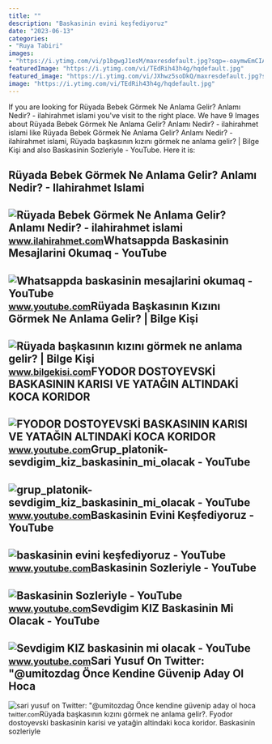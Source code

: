 ```yaml
---
title: ""
description: "Baskasinin evini keşfediyoruz"
date: "2023-06-13"
categories:
- "Ruya Tabiri"
images:
- "https://i.ytimg.com/vi/p1bgwgJ1esM/maxresdefault.jpg?sqp=-oaymwEmCIAKENAF8quKqQMa8AEB-AGiA4AC0AWKAgwIABABGHIgVSgrMA8=&amp;rs=AOn4CLCCW6jgfjNGsuqm0atibT0EHOdCSg"
featuredImage: "https://i.ytimg.com/vi/TEdRih43h4g/hqdefault.jpg"
featured_image: "https://i.ytimg.com/vi/JXhwz5soDkQ/maxresdefault.jpg?sqp=-oaymwEmCIAKENAF8quKqQMa8AEB-AH-CYAC0AWKAgwIABABGGUgUShdMA8=&amp;rs=AOn4CLCPDwSdvRcORMR_zBvNLbRJqIGrlw"
image: "https://i.ytimg.com/vi/TEdRih43h4g/hqdefault.jpg"
---
```


If you are looking for Rüyada Bebek Görmek Ne Anlama Gelir? Anlamı Nedir? - ilahirahmet islami you've visit to the right place. We have 9 Images about Rüyada Bebek Görmek Ne Anlama Gelir? Anlamı Nedir? - ilahirahmet islami like Rüyada Bebek Görmek Ne Anlama Gelir? Anlamı Nedir? - ilahirahmet islami, Rüyada başkasının kızını görmek ne anlama gelir? | Bilge Kişi and also Baskasinin Sozleriyle - YouTube. Here it is:

Rüyada Bebek Görmek Ne Anlama Gelir? Anlamı Nedir? - Ilahirahmet Islami
-----------------------------------------------------------------------

 ![Rüyada Bebek Görmek Ne Anlama Gelir? Anlamı Nedir? - ilahirahmet islami](https://www.ilahirahmet.com/wp-content/uploads/2015/11/Rüyada-Bebek-Görmek-Ne-Anlama-Gelir.jpg) <small>www.ilahirahmet.com</small>Whatsappda Baskasinin Mesajlarini Okumaq - YouTube
--------------------------------------------------

 ![Whatsappda baskasinin mesajlarini okumaq - YouTube](https://i.ytimg.com/vi/p1bgwgJ1esM/maxresdefault.jpg?sqp=-oaymwEmCIAKENAF8quKqQMa8AEB-AGiA4AC0AWKAgwIABABGHIgVSgrMA8=&rs=AOn4CLCCW6jgfjNGsuqm0atibT0EHOdCSg) <small>www.youtube.com</small>Rüyada Başkasının Kızını Görmek Ne Anlama Gelir? | Bilge Kişi
-------------------------------------------------------------

 ![Rüyada başkasının kızını görmek ne anlama gelir? | Bilge Kişi](https://www.bilgekisi.com/wp-content/uploads/2020/12/ruyada-baskasinin-kizini-gormek-ne-anlama-gelir-1-g41pEclA.jpg) <small>www.bilgekisi.com</small>FYODOR DOSTOYEVSKİ BASKASININ KARISI VE YATAĞIN ALTINDAKİ KOCA KORIDOR
----------------------------------------------------------------------

 ![FYODOR DOSTOYEVSKİ BASKASININ KARISI VE YATAĞIN ALTINDAKİ KOCA KORIDOR](https://i.ytimg.com/vi/ocGCDHRu2XA/maxresdefault.jpg?sqp=-oaymwEmCIAKENAF8quKqQMa8AEB-AHIAYAC6AKKAgwIABABGHIgUSg8MA8=&rs=AOn4CLC5RJcI72le52wAgXc8HOyuVS8auQ) <small>www.youtube.com</small>Grup\_platonik-sevdigim\_kiz\_baskasinin\_mi\_olacak - YouTube
--------------------------------------------------------------

 ![grup_platonik-sevdigim_kiz_baskasinin_mi_olacak - YouTube](https://i.ytimg.com/vi/Y10rdyO5jlI/hqdefault.jpg) <small>www.youtube.com</small>Baskasinin Evini Keşfediyoruz - YouTube
---------------------------------------

 ![baskasinin evini keşfediyoruz - YouTube](https://i.ytimg.com/vi/JXhwz5soDkQ/maxresdefault.jpg?sqp=-oaymwEmCIAKENAF8quKqQMa8AEB-AH-CYAC0AWKAgwIABABGGUgUShdMA8=&rs=AOn4CLCPDwSdvRcORMR_zBvNLbRJqIGrlw) <small>www.youtube.com</small>Baskasinin Sozleriyle - YouTube
-------------------------------

 ![Baskasinin Sozleriyle - YouTube](https://i.ytimg.com/vi/_h4ACjtuK40/maxresdefault.jpg) <small>www.youtube.com</small>Sevdigim KIZ Baskasinin Mi Olacak - YouTube
-------------------------------------------

 ![Sevdigim KIZ baskasinin mi olacak - YouTube](https://i.ytimg.com/vi/TEdRih43h4g/hqdefault.jpg) <small>www.youtube.com</small>Sari Yusuf On Twitter: "@umitozdag Önce Kendine Güvenip Aday Ol Hoca
--------------------------------------------------------------------

 ![sari yusuf on Twitter: "@umitozdag Önce kendine güvenip aday ol hoca](https://pbs.twimg.com/amplify_video_thumb/1576982002103902211/img/ZW5a83t9wG1R9L2v?format=jpg&name=large) <small>twitter.com</small>Rüyada başkasının kızını görmek ne anlama gelir?. Fyodor dostoyevski̇ baskasinin karisi ve yatağin altindaki̇ koca koridor. Baskasinin sozleriyle
